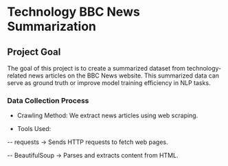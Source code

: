 # Technology BBC News Summarization
## Project Goal
The goal of this project is to create a summarized dataset from technology-related news articles on the BBC News website. This summarized data can serve as ground truth or improve model training efficiency in NLP tasks.

### Data Collection Process
- Crawling Method: We extract news articles using web scraping.

- Tools Used:

-- requests → Sends HTTP requests to fetch web pages.

-- BeautifulSoup → Parses and extracts content from HTML.


